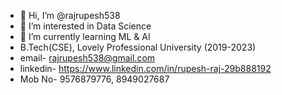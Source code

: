 - 👋 Hi, I’m @rajrupesh538
- 👀 I’m interested in Data Science
- 🌱 I’m currently learning ML & AI
- B.Tech(CSE), Lovely Professional University (2019-2023)
- email- rajrupesh538@gmail.com
- linkedin- https://www.linkedin.com/in/rupesh-raj-29b888192
- Mob No- 9576879776, 8949027687

